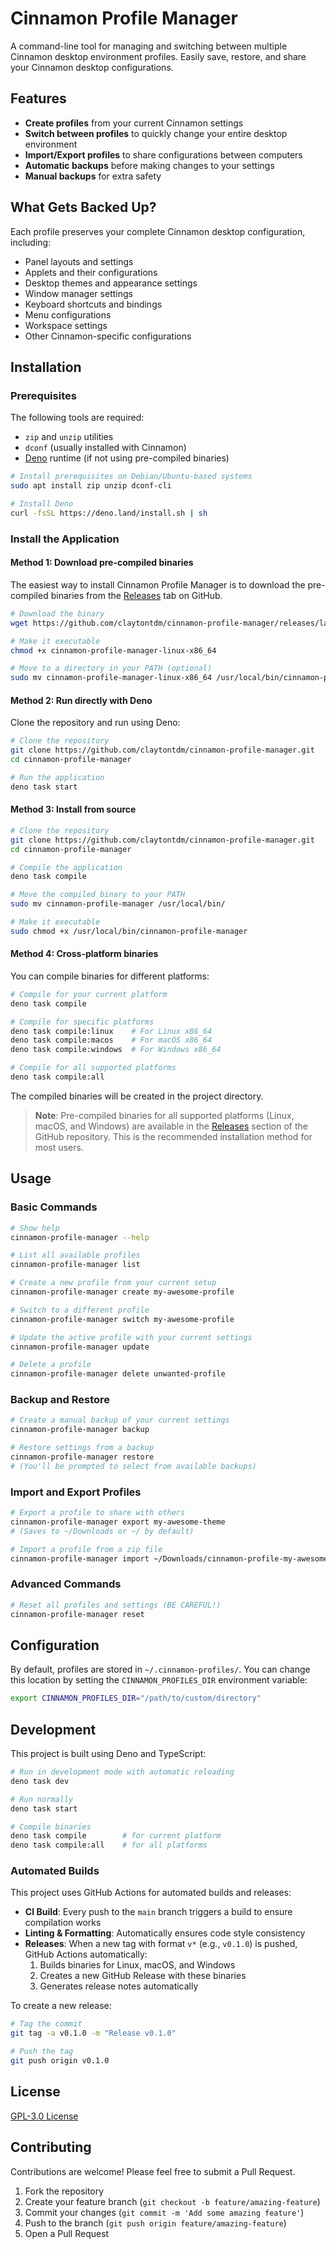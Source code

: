 # Cinnamon Profile Manager

A command-line tool for managing and switching between multiple Cinnamon desktop environment profiles. Easily save, restore, and share your Cinnamon desktop configurations.

## Features

- **Create profiles** from your current Cinnamon settings
- **Switch between profiles** to quickly change your entire desktop environment
- **Import/Export profiles** to share configurations between computers
- **Automatic backups** before making changes to your settings
- **Manual backups** for extra safety

## What Gets Backed Up?

Each profile preserves your complete Cinnamon desktop configuration, including:

- Panel layouts and settings
- Applets and their configurations
- Desktop themes and appearance settings
- Window manager settings
- Keyboard shortcuts and bindings
- Menu configurations
- Workspace settings
- Other Cinnamon-specific configurations

## Installation

### Prerequisites

The following tools are required:

- `zip` and `unzip` utilities
- `dconf` (usually installed with Cinnamon)
- [Deno](https://deno.land/) runtime (if not using pre-compiled binaries)

```bash
# Install prerequisites on Debian/Ubuntu-based systems
sudo apt install zip unzip dconf-cli

# Install Deno
curl -fsSL https://deno.land/install.sh | sh
```

### Install the Application

#### Method 1: Download pre-compiled binaries

The easiest way to install Cinnamon Profile Manager is to download the pre-compiled binaries from the [Releases](https://github.com/claytontdm/cinnamon-profile-manager/releases) tab on GitHub.

```bash
# Download the binary
wget https://github.com/claytontdm/cinnamon-profile-manager/releases/latest/download/cinnamon-profile-manager-linux-x86_64

# Make it executable
chmod +x cinnamon-profile-manager-linux-x86_64

# Move to a directory in your PATH (optional)
sudo mv cinnamon-profile-manager-linux-x86_64 /usr/local/bin/cinnamon-profile-manager
```

#### Method 2: Run directly with Deno

Clone the repository and run using Deno:

```bash
# Clone the repository
git clone https://github.com/claytontdm/cinnamon-profile-manager.git
cd cinnamon-profile-manager

# Run the application
deno task start
```

#### Method 3: Install from source

```bash
# Clone the repository
git clone https://github.com/claytontdm/cinnamon-profile-manager.git
cd cinnamon-profile-manager

# Compile the application
deno task compile

# Move the compiled binary to your PATH
sudo mv cinnamon-profile-manager /usr/local/bin/

# Make it executable
sudo chmod +x /usr/local/bin/cinnamon-profile-manager
```

#### Method 4: Cross-platform binaries

You can compile binaries for different platforms:

```bash
# Compile for your current platform
deno task compile

# Compile for specific platforms
deno task compile:linux    # For Linux x86_64
deno task compile:macos    # For macOS x86_64
deno task compile:windows  # For Windows x86_64

# Compile for all supported platforms
deno task compile:all
```

The compiled binaries will be created in the project directory.

> **Note**: Pre-compiled binaries for all supported platforms (Linux, macOS, and Windows) are available in the [Releases](https://github.com/claytontdm/cinnamon-profile-manager/releases) section of the GitHub repository. This is the recommended installation method for most users.

## Usage

### Basic Commands

```bash
# Show help
cinnamon-profile-manager --help

# List all available profiles
cinnamon-profile-manager list

# Create a new profile from your current setup
cinnamon-profile-manager create my-awesome-profile

# Switch to a different profile
cinnamon-profile-manager switch my-awesome-profile

# Update the active profile with your current settings
cinnamon-profile-manager update

# Delete a profile
cinnamon-profile-manager delete unwanted-profile
```

### Backup and Restore

```bash
# Create a manual backup of your current settings
cinnamon-profile-manager backup

# Restore settings from a backup
cinnamon-profile-manager restore
# (You'll be prompted to select from available backups)
```

### Import and Export Profiles

```bash
# Export a profile to share with others
cinnamon-profile-manager export my-awesome-theme
# (Saves to ~/Downloads or ~/ by default)

# Import a profile from a zip file
cinnamon-profile-manager import ~/Downloads/cinnamon-profile-my-awesome-theme-export-2025-05-16T12-00-00-000Z.zip
```

### Advanced Commands

```bash
# Reset all profiles and settings (BE CAREFUL!)
cinnamon-profile-manager reset
```

## Configuration

By default, profiles are stored in `~/.cinnamon-profiles/`. You can change this location by setting the `CINNAMON_PROFILES_DIR` environment variable:

```bash
export CINNAMON_PROFILES_DIR="/path/to/custom/directory"
```

## Development

This project is built using Deno and TypeScript:

```bash
# Run in development mode with automatic reloading
deno task dev

# Run normally
deno task start

# Compile binaries
deno task compile        # for current platform
deno task compile:all    # for all platforms
```

### Automated Builds

This project uses GitHub Actions for automated builds and releases:

- **CI Build**: Every push to the `main` branch triggers a build to ensure compilation works
- **Linting & Formatting**: Automatically ensures code style consistency
- **Releases**: When a new tag with format `v*` (e.g., `v0.1.0`) is pushed, GitHub Actions automatically:
  1. Builds binaries for Linux, macOS, and Windows
  2. Creates a new GitHub Release with these binaries
  3. Generates release notes automatically

To create a new release:

```bash
# Tag the commit
git tag -a v0.1.0 -m "Release v0.1.0"

# Push the tag
git push origin v0.1.0
```

## License

[GPL-3.0 License](LICENSE)

## Contributing

Contributions are welcome! Please feel free to submit a Pull Request.

1. Fork the repository
2. Create your feature branch (`git checkout -b feature/amazing-feature`)
3. Commit your changes (`git commit -m 'Add some amazing feature'`)
4. Push to the branch (`git push origin feature/amazing-feature`)
5. Open a Pull Request
